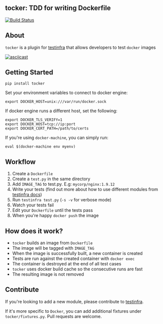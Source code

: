 tocker: TDD for writing Dockerfile
-----------------------------------
[![Build Status](https://travis-ci.org/geeknam/tocker.svg?branch=master)](https://travis-ci.org/geeknam/tocker)

## About

`tocker` is a plugin for [testinfra](https://github.com/philpep/testinfra/) that allows developers to test `docker` images

[![asciicast](https://asciinema.org/a/enpmvy2q7whhpxov5mvpci6mw.png)](https://asciinema.org/a/enpmvy2q7whhpxov5mvpci6mw?autoplay=1)


## Getting Started

    pip install tocker

Set your environment variables to connect to docker engine:

    export DOCKER_HOST=unix:///var/run/docker.sock

If docker engine runs a different host, set the following:

    export DOCKER_TLS_VERIFY=1
    export DOCKER_HOST=tcp://ip:port
    export DOCKER_CERT_PATH=/path/to/certs

If you're using `docker-machine`, you can simply run:

    eval $(docker-machine env myenv)


## Workflow

1. Create a `Dockerfile`
2. Create a `test.py` in the same directory
3. Add `IMAGE_TAG` to test.py. E.g: `mycorp/nginx:1.9.12`
4. Write your tests (find out more about how to use different modules from [testinfra docs](http://testinfra.readthedocs.org/en/latest/modules.html))
5. Run `testinfra test.py` (`-s -v` for verbose mode)
6. Watch your tests fail
7. Edit your `Dockerfile` until the tests pass
8. When you're happy `docker push` the image

## How does it work?

- `tocker` builds an image from `Dockerfile`
- The image will be tagged with `IMAGE_TAG`
- When the image is successfully built, a new container is created
- Tests are run against the created container with `docker exec`
- The container is destroyed at the end of all test cases
- `tocker` uses docker build cache so the consecutive runs are fast
- The resulting image is not removed

## Contribute
If you're looking to add a new module, please contribute to [testinfra](https://github.com/philpep/testinfra/).

If it's more specific to `Docker`, you can add additional fixtures under `tocker/fixtures.py`. Pull requests are welcome.

